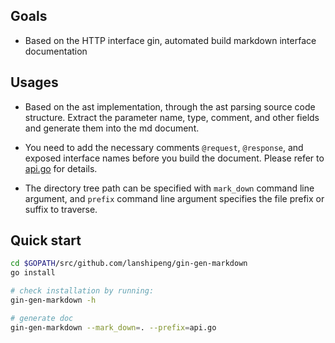 ## Goals
- Based on the HTTP interface gin, automated build markdown interface documentation

## Usages

- Based on the ast implementation, through the ast parsing source code structure.
  Extract the parameter name, type, comment, and other fields and generate them into the md document.

- You need to add the necessary comments `@request`, `@response`, and exposed interface names before you
    build the document. Please refer to [api.go](https://github.com/lanshipeng/gin-gen-markdown/blob/master/api.go) for details.

- The directory tree path can be specified with `mark_down` command line argument,
  and `prefix` command line argument specifies the file prefix or suffix to traverse.


## Quick start
```bash
cd $GOPATH/src/github.com/lanshipeng/gin-gen-markdown
go install

# check installation by running:
gin-gen-markdown -h

# generate doc
gin-gen-markdown --mark_down=. --prefix=api.go
```
